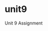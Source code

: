 # unit9
Unit 9 Assignment

<script>
var wordItems = document.body.getElementsByTagName("strong")[0];

wordItems.addEventListener("mouseover", function(event) {
	if (!isInside(event.relatedTarget, wordItems))
	wordItems.style.color = "red";
});
wordItems.addEventListener("mouseout", function(event)) {
	if (!isInside(event.relatedTarget, wordItems))
	wordItems.style.color = " ";
}
</script>
